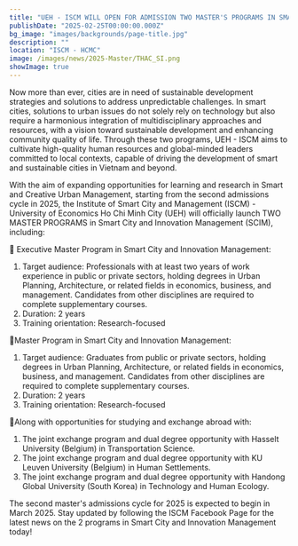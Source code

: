 ```yaml
---
title: "UEH - ISCM WILL OPEN FOR ADMISSION TWO MASTER'S PROGRAMS IN SMART CITY AND INNOVATION MANAGEMENT"
publishDate: "2025-02-25T00:00:00.000Z"
bg_image: "images/backgrounds/page-title.jpg"
description: ""
location: "ISCM - HCMC"
image: /images/news/2025-Master/THAC_SI.png
showImage: true
---
```


Now more than ever, cities are in need of sustainable development strategies and solutions to address unpredictable challenges. In smart cities, solutions to urban issues do not solely rely on technology but also require a harmonious integration of multidisciplinary approaches and resources, with a vision toward sustainable development and enhancing community quality of life. Through these two programs, UEH - ISCM aims to cultivate high-quality human resources and global-minded leaders committed to local contexts, capable of driving the development of smart and sustainable cities in Vietnam and beyond.

With the aim of expanding opportunities for learning and research in Smart and Creative Urban Management, starting from the second admissions cycle in 2025, the Institute of Smart City and Management (ISCM) - University of Economics Ho Chi Minh City (UEH) will officially launch TWO MASTER PROGRAMS in Smart City and Innovation Management (SCIM), including:

🔺 Executive Master Program in Smart City and Innovation Management:

1. Target audience: Professionals with at least two years of work experience in public or private sectors, holding degrees in Urban Planning, Architecture, or related fields in economics, business, and management. Candidates from other disciplines are required to complete supplementary courses.
2. Duration: 2 years
3. Training orientation: Research-focused

🔺Master Program in Smart City and Innovation Management:

1. Target audience: Graduates from public or private sectors, holding degrees in Urban Planning, Architecture, or related fields in economics, business, and management. Candidates from other disciplines are required to complete supplementary courses.
2. Duration: 2 years
3. Training orientation: Research-focused

🔺Along with opportunities for studying and exchange abroad with:

1. The joint exchange program and dual degree opportunity with Hasselt University (Belgium) in Transportation Science.
2. The joint exchange program and dual degree opportunity with KU Leuven University (Belgium) in Human Settlements.
3. The joint exchange program and dual degree opportunity with Handong Global University (South Korea) in Technology and Human Ecology.

The second master's admissions cycle for 2025 is expected to begin in March 2025. Stay updated by following the ISCM Facebook Page for the latest news on the 2 programs in Smart City and Innovation Management today!
